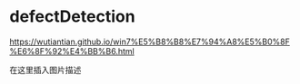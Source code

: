# defectDetection
https://wutiantian.github.io/win7%E5%B8%B8%E7%94%A8%E5%B0%8F%E6%8F%92%E4%BB%B6.html

在这里插入图片描述
